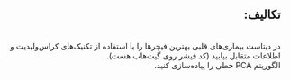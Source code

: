 <div dir='rtl'>
<h2>تکالیف:</h2><br>
در دیتاست بیماری‌های قلبی بهترین فیچرها را با استفاده از تکنیک‌های کراس‌ولیدیت و اطلاعات متقابل بیابید (کد فیشر روی گیت‌هاب هست).<br>
الگوریتم PCA خطی را پیاده‌سازی کنید.
</div>
